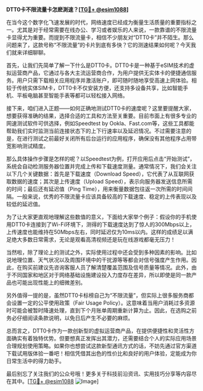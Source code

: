 **DTT0卡不限流量卡怎麽測速？[[TG💪+ @esim1088](https://t.me/s/esim1088)]**

在当今这个数字化飞速发展的时代，网络速度已经成为衡量生活质量的重要指标之一。尤其是对于经常需要在线办公、学习或者娱乐的人来说，一款靠谱的不限流量卡显得尤为重要。而提到不限流量卡，相信不少朋友对“DTT0卡”并不陌生。那么问题来了，这款号称“不限流量”的卡片到底有多快？它的测速结果如何呢？今天我们就来详细聊聊。

首先，让我们先简单了解一下什么是DTT0卡。DTT0卡是一种基于eSIM技术的虚拟运营商产品，它通过与各大主流运营商合作，为用户提供无实体卡的便捷通信服务。用户只需下载相关应用程序并激活账户，即可随时随地享受高速上网体验。相较于传统实体SIM卡，DTT0卡不仅安装方便，还支持多设备共享，比如智能手机、平板电脑甚至智能手表等都可以轻松接入网络。

接下来，咱们进入正题——如何正确地测试DTT0卡的速度呢？这里要提醒大家，想要获得准确的结果，选择合适的工具和方法至关重要。目前市面上有很多专业的网速测试软件可供选择，例如Speedtest by Ookla、Fast.com等，这些工具都能帮助我们实时监测当前连接状态下的上下行速率以及延迟情况。不过需要注意的是，在进行测试之前最好关闭所有后台运行的应用程序，确保没有其他程序占用带宽影响测试精度。

那么具体操作步骤是怎样的呢？以Speedtest为例，打开应用后点击“开始测试”，系统会自动检测服务器位置并完成上传和下载速度测量。通常情况下，我们会关注以下几个关键数据：首先是下载速度（Download Speed），它代表了从互联网获取数据的速度；其次是上传速度（Upload Speed），表示向服务器发送信息所需的时间；最后还有延迟值（Ping Time），用来衡量数据包往返一次所需的时间间隔。一般来说，优秀的不限流量卡应该具备较高的下载速度、稳定的上传表现以及较低的延迟值。

为了让大家更直观地理解这些数值的意义，下面给大家举个例子：假设你的手机使用DTT0卡连接到了Wi-Fi环境下，测得的下载速度达到了惊人的300Mbps以上，上传速度也能维持在50Mbps左右，同时延迟仅为10ms以内。这样的成绩足以满足绝大多数日常需求，无论是观看高清视频还是玩在线游戏都毫无压力！

当然啦，除了理论上的测试之外，实际使用过程中还会受到多种因素的影响。比如说地理位置、天气状况以及周围环境中的干扰源等等都会对信号强度产生作用。因此，在购买前建议先咨询客服人员了解清楚覆盖范围及信号质量等情况。此外，由于不同国家和地区对于网络基础设施建设投入力度存在差异，所以即使是同一款产品也可能出现性能上的细微差别。

另外值得一提的是，虽然DTT0卡标榜自己为“不限流量”，但实际上很多服务商都会设置一定的公平使用政策（Fair Usage Policy）。这意味着当用户消耗过多资源时可能会被暂时降速处理，直到下个月账单周期重新计算为止。因此，在选购之前务必仔细阅读条款说明，以免日后产生不必要的麻烦。

总而言之，DTT0卡作为一款创新型的虚拟运营商产品，在提供便捷性和灵活性方面确实有着独特优势。但要想真正发挥出其潜力，还需要结合个人的实际应用场景合理规划使用策略。如果你也想尝试这款新型通讯方式的话，不妨先通过官方渠道下载试用版体验一番吧！相信凭借其出色的性价比和良好的用户体验，定能成为你日常生活中的得力助手。

最后别忘了关注我们的公众号哦！更多关于科技前沿资讯、实用技巧分享等内容尽在其中。[[TG💪+ @esim1088](https://t.me/s/esim1088) ![Image](https://i.postimg.cc/4NQfJmqS/Snipaste-2025-05-13-00-14-12.png)]